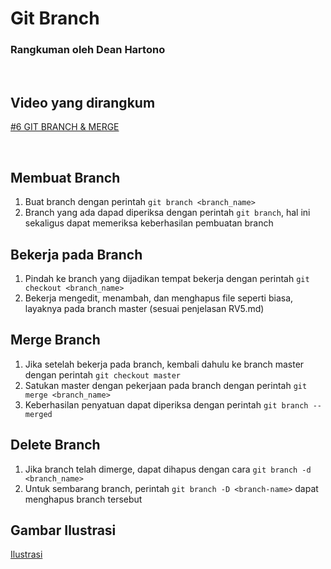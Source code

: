 # Git Branch
### Rangkuman oleh Dean Hartono

<p>&nbsp;</p>

## Video yang dirangkum
[#6 GIT BRANCH & MERGE](https://www.youtube.com/watch?v=EGl7KxVOyNs&list=PLFIM0718LjIVknj6sgsSceMqlq242-jNf&index=6)

<p>&nbsp;</p>

## Membuat Branch
1. Buat branch dengan perintah ```git branch <branch_name>```
2. Branch yang ada dapad diperiksa dengan perintah ```git branch```, hal ini sekaligus dapat memeriksa keberhasilan pembuatan branch

## Bekerja pada Branch
1. Pindah ke branch yang dijadikan tempat bekerja dengan perintah ```git checkout <branch_name>```
2. Bekerja mengedit, menambah, dan menghapus file seperti biasa, layaknya pada branch master (sesuai penjelasan RV5.md)

## Merge Branch
1. Jika setelah bekerja pada branch, kembali dahulu ke branch master dengan perintah ```git checkout master```
2. Satukan master dengan pekerjaan pada branch dengan perintah ```git merge <branch_name>```
3. Keberhasilan penyatuan dapat diperiksa dengan perintah ```git branch --merged```

## Delete Branch
1. Jika branch telah dimerge, dapat dihapus dengan cara ```git branch -d <branch_name>```
2. Untuk sembarang branch, perintah ```git branch -D <branch-name>``` dapat menghapus branch tersebut

## Gambar Ilustrasi
[Ilustrasi](https://ibb.co/gJswDtG)
